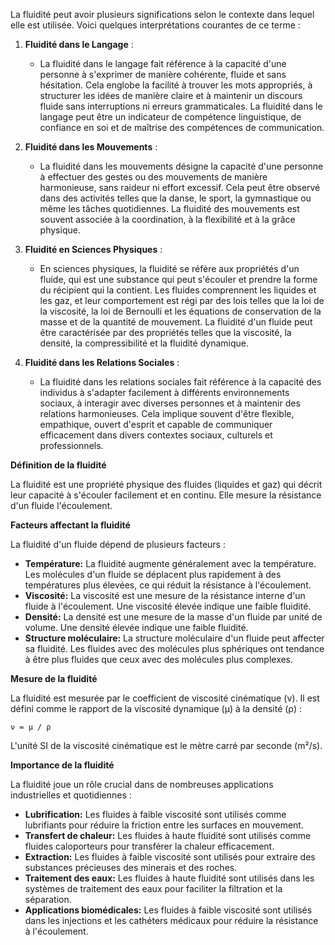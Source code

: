 La fluidité peut avoir plusieurs significations selon le contexte dans lequel elle est utilisée. Voici quelques interprétations courantes de ce terme :

1. **Fluidité dans le Langage** :
   - La fluidité dans le langage fait référence à la capacité d'une personne à s'exprimer de manière cohérente, fluide et sans hésitation. Cela englobe la facilité à trouver les mots appropriés, à structurer les idées de manière claire et à maintenir un discours fluide sans interruptions ni erreurs grammaticales. La fluidité dans le langage peut être un indicateur de compétence linguistique, de confiance en soi et de maîtrise des compétences de communication.

2. **Fluidité dans les Mouvements** :
   - La fluidité dans les mouvements désigne la capacité d'une personne à effectuer des gestes ou des mouvements de manière harmonieuse, sans raideur ni effort excessif. Cela peut être observé dans des activités telles que la danse, le sport, la gymnastique ou même les tâches quotidiennes. La fluidité des mouvements est souvent associée à la coordination, à la flexibilité et à la grâce physique.

3. **Fluidité en Sciences Physiques** :
   - En sciences physiques, la fluidité se réfère aux propriétés d'un fluide, qui est une substance qui peut s'écouler et prendre la forme du récipient qui la contient. Les fluides comprennent les liquides et les gaz, et leur comportement est régi par des lois telles que la loi de la viscosité, la loi de Bernoulli et les équations de conservation de la masse et de la quantité de mouvement. La fluidité d'un fluide peut être caractérisée par des propriétés telles que la viscosité, la densité, la compressibilité et la fluidité dynamique.

4. **Fluidité dans les Relations Sociales** :
   - La fluidité dans les relations sociales fait référence à la capacité des individus à s'adapter facilement à différents environnements sociaux, à interagir avec diverses personnes et à maintenir des relations harmonieuses. Cela implique souvent d'être flexible, empathique, ouvert d'esprit et capable de communiquer efficacement dans divers contextes sociaux, culturels et professionnels.

**Définition de la fluidité**

La fluidité est une propriété physique des fluides (liquides et gaz) qui décrit leur capacité à s'écouler facilement et en continu. Elle mesure la résistance d'un fluide  l'écoulement.

**Facteurs affectant la fluidité**

La fluidité d'un fluide dépend de plusieurs facteurs :

* **Température:** La fluidité augmente généralement avec la température. Les molécules d'un fluide se déplacent plus rapidement à des températures plus élevées, ce qui réduit la résistance à l'écoulement.
* **Viscosité:** La viscosité est une mesure de la résistance interne d'un fluide à l'écoulement. Une viscosité élevée indique une faible fluidité.
* **Densité:** La densité est une mesure de la masse d'un fluide par unité de volume. Une densité élevée indique une faible fluidité.
* **Structure moléculaire:** La structure moléculaire d'un fluide peut affecter sa fluidité. Les fluides avec des molécules plus sphériques ont tendance à être plus fluides que ceux avec des molécules plus complexes.

**Mesure de la fluidité**

La fluidité est mesurée par le coefficient de viscosité cinématique (ν). Il est défini comme le rapport de la viscosité dynamique (μ) à la densité (ρ) :

```
ν = μ / ρ
```

L'unité SI de la viscosité cinématique est le mètre carré par seconde (m²/s).

**Importance de la fluidité**

La fluidité joue un rôle crucial dans de nombreuses applications industrielles et quotidiennes :

* **Lubrification:** Les fluides à faible viscosité sont utilisés comme lubrifiants pour réduire la friction entre les surfaces en mouvement.
* **Transfert de chaleur:** Les fluides à haute fluidité sont utilisés comme fluides caloporteurs pour transférer la chaleur efficacement.
* **Extraction:** Les fluides à faible viscosité sont utilisés pour extraire des substances précieuses des minerais et des roches.
* **Traitement des eaux:** Les fluides à haute fluidité sont utilisés dans les systèmes de traitement des eaux pour faciliter la filtration et la séparation.
* **Applications biomédicales:** Les fluides à faible viscosité sont utilisés dans les injections et les cathéters médicaux pour réduire la résistance à l'écoulement.